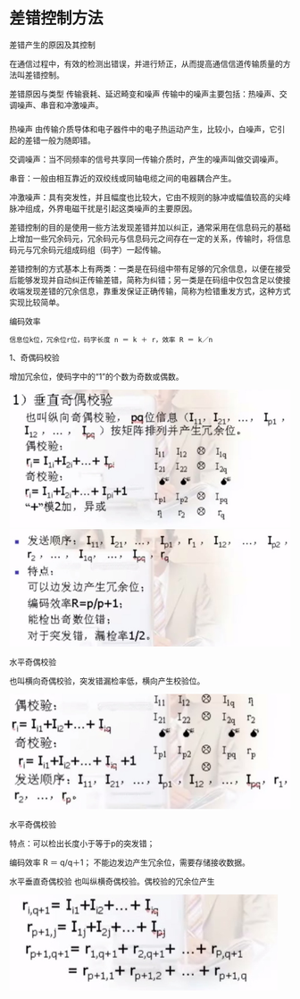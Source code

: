 # 差错控制方法

差错产生的原因及其控制

在通信过程中，有效的检测出错误，并进行矫正，从而提高通信信道传输质量的方法叫差错控制。

差错原因与类型
传输衰耗、延迟畸变和噪声
传输中的噪声主要包括：热噪声、交调噪声、串音和冲激噪声。

###

热噪声
由传输介质导体和电子器件中的电子热运动产生，比较小，白噪声，它引起的差错一般为随即错。

交调噪声：当不同频率的信号共享同一传输介质时，产生的噪声叫做交调噪声。

串音：一般由相互靠近的双绞线或同轴电缆之间的电器耦合产生。

冲激噪声：具有突发性，并且幅度也比较大，它由不规则的脉冲或幅值较高的尖峰脉冲组成，外界电磁干扰是引起这类噪声的主要原因。


差错控制的目的是使用一些方法发现差错并加以纠正，通常采用在信息码元的基础上增加一些冗余码元，冗余码元与信息码元之间存在一定的关系，传输时，将信息码元与冗余码元组成码组（码字）一起传输。

差错控制的方式基本上有两类：一类是在码组中带有足够的冗余信息，以便在接受后能够发现并自动纠正传输差错，简称为纠错；另一类是在码组中仅包含足以使接收端发现差错的冗余信息，靠重发保证正确传输，简称为检错重发方式，这种方式实现比较简单。

编码效率

	信息位k位，冗余位r位，码字长度 n ＝ k ＋ r，效率 R ＝ k／n
	
	
	
	
	
	
1、奇偶码校验

增加冗余位，使码字中的“1”的个数为奇数或偶数。

![](media/14656487195731.jpg)
![](media/14656489468880.jpg)


水平奇偶校验

也叫横向奇偶校验，突发错漏检率低，横向产生校验位。

![](media/14656499384182.jpg)




水平奇偶校验

特点：可以检出长度小于等于p的突发错；

编码效率 R ＝ q/q＋1；
不能边发边产生冗余位，需要存储接收数据。

水平垂直奇偶校验
也叫纵横奇偶校验。偶校验的冗余位产生

![](media/14656503535442.jpg)





